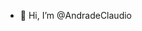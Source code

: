 - 👋 Hi, I’m @AndradeClaudio
  
<!---
AndradeClaudio/AndradeClaudio is a ✨ special ✨ repository because its `README.md` (this file) appears on your GitHub profile.
You can click the Preview link to take a look at your changes.
--->
